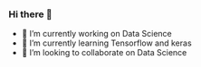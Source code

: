 ### Hi there 👋

- 🔭 I’m currently working on Data Science
- 🌱 I’m currently learning Tensorflow and keras
- 👯 I’m looking to collaborate on Data Science
